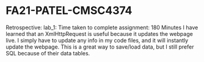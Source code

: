 # FA21-PATEL-CMSC4374

Retrospective:
    lab_1:
        Time taken to complete assignment: 180 Minutes
        I have learned that an XmlHttpRequest is useful because it updates the webpage live.
        I simply have to update any info in my code files, and it will instantly update the webpage.
        This is a great way to save/load data, but I still prefer SQL because of their data tables.
        
